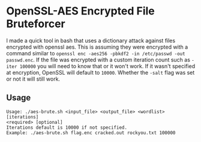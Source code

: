 # OpenSSL-AES Encrypted File Bruteforcer
I made a quick tool in bash that uses a dictionary attack against files encrypted with openssl aes. This is assuming they were encrypted with a command similar to `openssl enc -aes256 -pbkdf2 -in /etc/passwd -out passwd.enc`. If the file was encrypted with a custom iteration count such as `-iter 100000` you will need to know that or it won't work. If it wasn't specified at encryption, OpenSSL will default to `10000`. Whether the `-salt` flag was set or not it will still work.

## Usage
```
Usage: ./aes-brute.sh <input_file> <output_file> <wordlist> [iterations]
<required> [optional]
Iterations default is 10000 if not specified.
Example: ./aes-brute.sh flag.enc cracked.out rockyou.txt 100000
```
